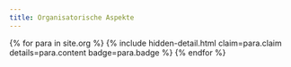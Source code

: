 ```yaml
---
title: Organisatorische Aspekte
---
```


<dl>
{% for para in site.org %}
    {% include hidden-detail.html claim=para.claim details=para.content badge=para.badge %}
{% endfor %}
</dl>
